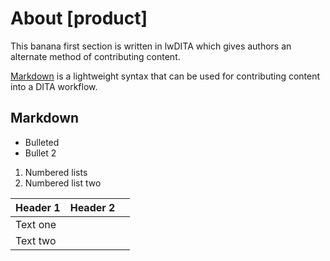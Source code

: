 # About [product]

This banana first section is written in lwDITA which gives authors an alternate method of contributing content.

[Markdown](http://www.markdownguide.org) is a lightweight syntax that can be used for contributing content into a DITA workflow.

## Markdown

-   Bulleted
-   Bullet 2

1. Numbered lists
1. Numbered list two

| Header 1 | Header 2 |     |
| -------- | -------- | --- |
| Text one |          |     |
| Text two |          |     |
